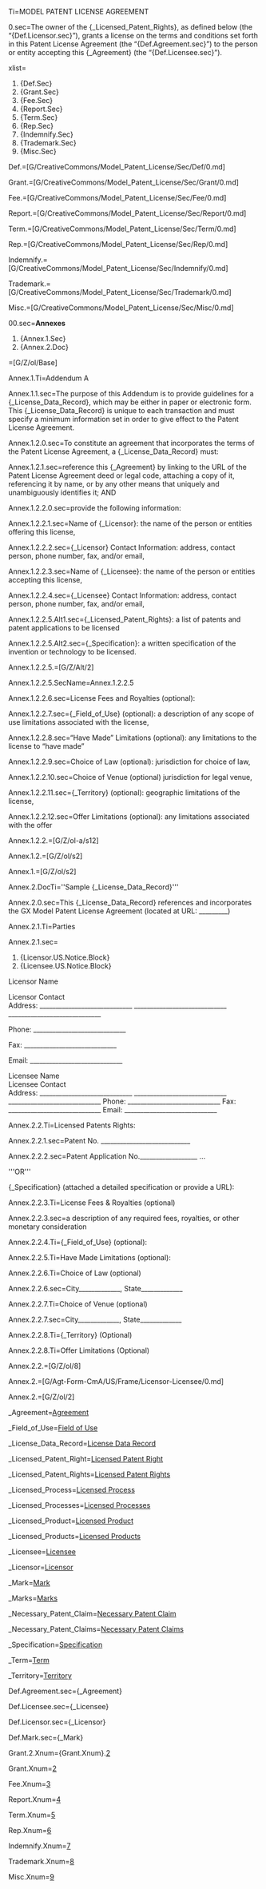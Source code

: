 Ti=MODEL PATENT LICENSE AGREEMENT

0.sec=The owner of the {_Licensed_Patent_Rights}, as defined below (the “{Def.Licensor.sec}”), grants a license on the terms and conditions set forth in this Patent License Agreement (the “{Def.Agreement.sec}”) to the person or entity accepting this {_Agreement} (the “{Def.Licensee.sec}”).

xlist=<ol class="secs-and"><li>{Def.Sec}<li>{Grant.Sec}<li>{Fee.Sec}<li>{Report.Sec}<li>{Term.Sec}<li>{Rep.Sec}<li>{Indemnify.Sec}<li>{Trademark.Sec}<li>{Misc.Sec}</ol>

Def.=[G/CreativeCommons/Model_Patent_License/Sec/Def/0.md]

Grant.=[G/CreativeCommons/Model_Patent_License/Sec/Grant/0.md]

Fee.=[G/CreativeCommons/Model_Patent_License/Sec/Fee/0.md]

Report.=[G/CreativeCommons/Model_Patent_License/Sec/Report/0.md]

Term.=[G/CreativeCommons/Model_Patent_License/Sec/Term/0.md]

Rep.=[G/CreativeCommons/Model_Patent_License/Sec/Rep/0.md]

Indemnify.=[G/CreativeCommons/Model_Patent_License/Sec/Indemnify/0.md]

Trademark.=[G/CreativeCommons/Model_Patent_License/Sec/Trademark/0.md]

Misc.=[G/CreativeCommons/Model_Patent_License/Sec/Misc/0.md]


00.sec=<b>Annexes</b> <ol><li>{Annex.1.Sec}<li>{Annex.2.Doc}</ol>

=[G/Z/ol/Base]

Annex.1.Ti=Addendum A

Annex.1.1.sec=The purpose of this Addendum is to provide guidelines for a {_License_Data_Record}, which may be either in paper or electronic form. This {_License_Data_Record} is unique to each transaction and must specify a minimum information set in order to give effect to the Patent License Agreement.

Annex.1.2.0.sec=To constitute an agreement that incorporates the terms of the Patent License Agreement, a {_License_Data_Record} must:

Annex.1.2.1.sec=reference this {_Agreement} by linking to the URL of the Patent License Agreement deed or legal code, attaching a copy of it, referencing it by name, or by any other means that uniquely and unambiguously identifies it; AND

Annex.1.2.2.0.sec=provide the following information:

Annex.1.2.2.1.sec=Name of {_Licensor}: the name of the person or entities offering this license,

Annex.1.2.2.2.sec={_Licensor} Contact Information: address, contact person, phone number, fax, and/or email,

Annex.1.2.2.3.sec=Name of {_Licensee}: the name of the person or entities accepting this license,

Annex.1.2.2.4.sec={_Licensee} Contact Information: address, contact person, phone number, fax, and/or email,


Annex.1.2.2.5.Alt1.sec={_Licensed_Patent_Rights}: a list of patents and patent applications to be licensed

Annex.1.2.2.5.Alt2.sec={_Specification}: a written specification of the invention or technology to be licensed.

Annex.1.2.2.5.=[G/Z/Alt/2]

Annex.1.2.2.5.SecName=Annex.1.2.2.5

Annex.1.2.2.6.sec=License Fees and Royalties (optional):

Annex.1.2.2.7.sec={_Field_of_Use} (optional): a description of any scope of use limitations associated with the license,

Annex.1.2.2.8.sec=“Have Made” Limitations (optional): any limitations to the license to “have made”

Annex.1.2.2.9.sec=Choice of Law (optional): jurisdiction for choice of law,

Annex.1.2.2.10.sec=Choice of Venue (optional) jurisdiction for legal venue,

Annex.1.2.2.11.sec={_Territory} (optional): geographic limitations of the license,

Annex.1.2.2.12.sec=Offer Limitations (optional): any limitations associated with the offer 

Annex.1.2.2.=[G/Z/ol-a/s12]

Annex.1.2.=[G/Z/ol/s2]

Annex.1.=[G/Z/ol/s2]

Annex.2.DocTi=''Sample {_License_Data_Record}'''

Annex.2.0.sec=This {_License_Data_Record} references and incorporates the GX Model Patent License Agreement (located at URL: _________)


Annex.2.1.Ti=Parties

Annex.2.1.sec=<ol><li>{Licensor.US.Notice.Block}<li>{Licensee.US.Notice.Block}</ol>

Licensor Name	

Licensor Contact	
Address:     _____________________________
             _____________________________
             _____________________________

Phone:       _____________________________

Fax:         _____________________________

Email:       _____________________________


Licensee Name	
Licensee Contact	
Address:     _____________________________
             _____________________________
             _____________________________
Phone:       _____________________________
Fax:         _____________________________
Email:       _____________________________

Annex.2.2.Ti=Licensed Patents Rights:
	
Annex.2.2.1.sec=Patent No.   ____________________________

Annex.2.2.2.sec=Patent Application No.__________________
…

'''OR'''

{_Specification} (attached a detailed specification or provide a URL):


Annex.2.2.3.Ti=License Fees & Royalties (optional)

Annex.2.2.3.sec=a description of any required fees, royalties, or other monetary consideration	


Annex.2.2.4.Ti={_Field_of_Use} (optional):	


Annex.2.2.5.Ti=Have Made Limitations (optional):	


Annex.2.2.6.Ti=Choice of Law (optional)

Annex.2.2.6.sec=City_____________, State_____________

Annex.2.2.7.Ti=Choice of Venue (optional)

Annex.2.2.7.sec=City_____________, State_____________


Annex.2.2.8.Ti={_Territory} (Optional)	


Annex.2.2.8.Ti=Offer Limitations (Optional)

Annex.2.2.=[G/Z/ol/8]

Annex.2.=[G/Agt-Form-CmA/US/Frame/Licensor-Licensee/0.md]

Annex.2.=[G/Z/ol/2]


_Agreement=<a href='#Def.Agreement.sec' class='definedterm'>Agreement</a>

_Field_of_Use=<a href='#Def.Field_of_Use.sec' class='definedterm'>Field of Use</a>

_License_Data_Record=<a href='#Def.License_Data_Record.sec' class='definedterm'>License Data Record</a>

_Licensed_Patent_Right=<a href='#Def.Licensed_Patent_Right.sec' class='definedterm'>Licensed Patent Right</a>

_Licensed_Patent_Rights=<a href='#Def.Licensed_Patent_Right.sec' class='definedterm'>Licensed Patent Rights</a>

_Licensed_Process=<a href='#Def.Licensed_Process.sec' class='definedterm'>Licensed Process</a>

_Licensed_Processes=<a href='#Def.Licensed_Process.sec' class='definedterm'>Licensed Processes</a>

_Licensed_Product=<a href='#Def.Licensed_Product.sec' class='definedterm'>Licensed Product</a>

_Licensed_Products=<a href='#Def.Licensed_Product.sec' class='definedterm'>Licensed Products</a>

_Licensee=<a href='#Def.Licensee.sec' class='definedterm'>Licensee</a>

_Licensor=<a href='#Def.Licensor.sec' class='definedterm'>Licensor</a>

_Mark=<a href='#Def.Mark.sec' class='definedterm'>Mark</a>

_Marks=<a href='#Def.Mark.sec' class='definedterm'>Marks</a>

_Necessary_Patent_Claim=<a href='#Def.Necessary_Patent_Claim.sec' class='definedterm'>Necessary Patent Claim</a>

_Necessary_Patent_Claims=<a href='#Def.Necessary_Patent_Claim.sec' class='definedterm'>Necessary Patent Claims</a>

_Specification=<a href='#Def.Specification.sec' class='definedterm'>Specification</a>

_Term=<a href='#Def.Term.sec' class='definedterm'>Term</a>

_Territory=<a href='#Def.Territory.sec' class='definedterm'>Territory</a>


Def.Agreement.sec={_Agreement}

Def.Licensee.sec={_Licensee}

Def.Licensor.sec={_Licensor}

Def.Mark.sec={_Mark}

Grant.2.Xnum={Grant.Xnum}.<a href='#Grant.2.sec'>2</a>

Grant.Xnum=<a href='#Grant.sec'>2</a>

Fee.Xnum=<a href='#Fee.sec'>3</a>

Report.Xnum=<a href='#Report.sec'>4</a>

Term.Xnum=<a href='#Term.sec'>5</a>

Rep.Xnum=<a href='#Rep.sec'>6</a>

Indemnify.Xnum=<a href='#Indemnify.sec'>7</a>

Trademark.Xnum=<a href='#Trademark.sec'>8</a>

Misc.Xnum=<a href='#Misc.sec'>9</a>
